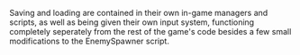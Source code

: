 Saving and loading are contained in their own in-game managers and scripts, as well as being given their own input system, functioning completely seperately from the rest of the game's code besides a few small modifications to the EnemySpawner script.